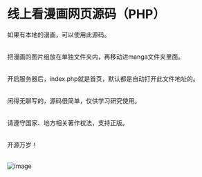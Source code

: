 # 线上看漫画网页源码（PHP）

如果有本地的漫画，可以使用此源码。<br><br>

把漫画的图片组放在单独文件夹内，再移动进manga文件夹里面。<br><br>

开启服务器后，index.php就是首页，默认都是自动打开此文件地址的。<br><br>

闲得无聊写的，源码很简单，仅供学习研究使用。<br><br>

请遵守国家、地方相关著作权法，支持正版。<br><br>

开源万岁！<br><br>

![image](Demo.gif)